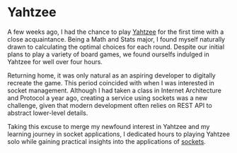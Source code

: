 # Yahtzee

A few weeks ago, I had the chance to play [Yahtzee](https://en.wikipedia.org/wiki/Yahtzee) for the first time with a close acquaintance. Being a Math and Stats major, I found myself naturally drawn to calculating the optimal choices for each round. Despite our initial plans to play a variety of board games, we found ourselfs indulged in Yahtzee for well over four hours.

Returning home, it was only natural as an aspiring developer to digitally recreate the game. This period coincided with when I was interested in socket management. Although I had taken a class in Internet Architecture and Protocol a year ago, creating a service using sockets was a new challenge, given that modern development often relies on REST API to abstract lower-level details.

Taking this excuse to merge my newfound interest in Yahtzee and my learning journey in socket applications, I dedicated hours to playing Yahtzee solo while gaining practical insights into the applications of [sockets](https://docs.python.org/3/howto/sockets.html).
